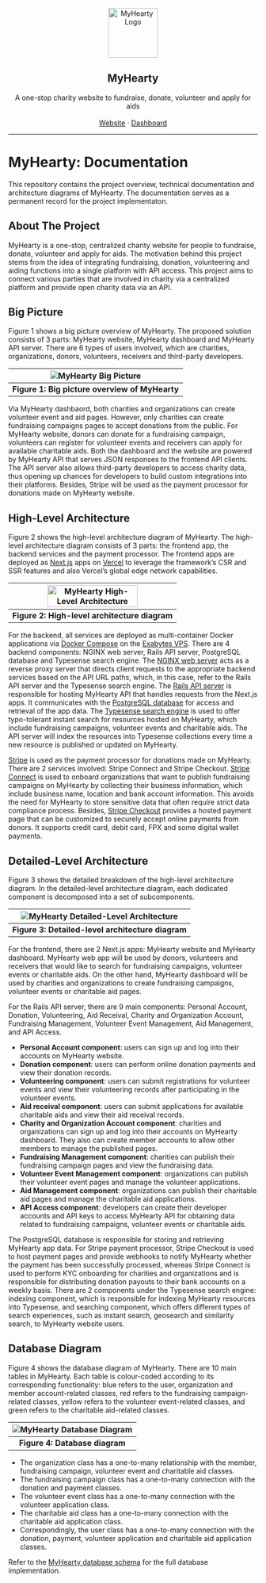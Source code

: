 <div align="center">
  <a href="https://github.com/myhearty-org/myhearty">
    <img src="images/myhearty-logo.svg" alt="MyHearty Logo" width="100" height="100">
  </a>
  <h2 align="center">MyHearty</h2>
  <p align="center">
    A one-stop charity website to fundraise, donate, volunteer and apply for aids
    <br />
    <br />
    <a href="https://www.myhearty.my">Website</a>
    ·
    <a href="https://dashboard.myhearty.my">Dashboard</a>
  </p>
</div>

---

# MyHearty: Documentation

This repository contains the project overview, technical documentation and architecture diagrams of MyHearty. The documentation serves as a permanent record for the project implementaton.

## About The Project

MyHearty is a one-stop, centralized charity website for people to fundraise, donate, volunteer and apply for aids. The motivation behind this project stems from the idea of integrating fundraising, donation, volunteering and aiding functions into a single platform with API access. This project aims to connect various parties that are involved in charity via a centralized platform and provide open charity data via an API.

## Big Picture

Figure 1 shows a big picture overview of MyHearty. The proposed solution consists of 3 parts: MyHearty website, MyHearty dashboard and MyHearty API server. There are 6 types of users involved, which are charities, organizations, donors, volunteers, receivers and third-party developers.

| <img src="images/big-picture.svg" alt="MyHearty Big Picture"> |
| :-----------------------------------------------------------: |
|        **Figure 1: Big picture overview of MyHearty**         |

Via MyHearty dashbaord, both charities and organizations can create volunteer event and aid pages. However, only charities can create fundraising campaigns pages to accept donations from the public. For MyHearty website, donors can donate for a fundraising campaign, volunteers can register for volunteer events and receivers can apply for available charitable aids. Both the dashboard and the website are powered by MyHearty API that serves JSON responses to the frontend API clients. The API server also allows third-party developers to access charity data, thus opening up chances for developers to build custom integrations into their platforms. Besides, Stripe will be used as the payment processor for donations made on MyHearty website.

## High-Level Architecture

Figure 2 shows the high-level architecture diagram of MyHearty. The high-level architecture diagram consists of 3 parts: the frontend app, the backend services and the payment processor. The frontend apps are deployed as [Next.js](https://nextjs.org) apps on [Vercel](https://vercel.com) to leverage the framework’s CSR and SSR features and also Vercel’s global edge network capabilities.

| <img src="images/high-level-architecture.svg" alt="MyHearty High-Level Architecture" width="75%" height="75%"> |
| :------------------------------------------------------------------------------------------------------------: |
|                                 **Figure 2: High-level architecture diagram**                                  |

For the backend, all services are deployed as multi-container Docker applications via [Docker Compose](https://docs.docker.com/compose) on the [Exabytes VPS](https://www.exabytes.my/servers/ssd-vps). There are 4 backend components: NGINX web server, Rails API server, PostgreSQL database and Typesense search engine. The [NGINX web server](https://docs.nginx.com/nginx/admin-guide/web-server/reverse-proxy) acts as a reverse proxy server that directs client requests to the appropriate backend services based on the API URL paths, which, in this case, refer to the Rails API server and the Typesense search engine. The [Rails API server](https://guides.rubyonrails.org/api_app.html) is responsible for hosting MyHearty API that handles requests from the Next.js apps. It communicates with the [PostgreSQL database](https://www.postgresql.org) for access and retrieval of the app data. The [Typesense search engine](https://typesense.org) is used to offer typo-tolerant instant search for resources hosted on MyHearty, which include fundraising campaigns, volunteer events and charitable aids. The API server will index the resources into Typesense collections every time a new resource is published or updated on MyHearty.

[Stripe](https://stripe.com) is used as the payment processor for donations made on MyHearty. There are 2 services involved: Stripe Connect and Stripe Checkout. [Stripe Connect](https://stripe.com/docs/connect) is used to onboard organizations that want to publish fundraising campaigns on MyHearty by collecting their business information, which include business name, location and bank account information. This avoids the need for MyHearty to store sensitive data that often require strict data compliance process. Besides, [Stripe Checkout](https://stripe.com/docs/payments/checkout) provides a hosted payment page that can be customized to securely accept online payments from donors. It supports credit card, debit card, FPX and some digital wallet payments.

## Detailed-Level Architecture

Figure 3 shows the detailed breakdown of the high-level architecture diagram. In the detailed-level architecture diagram, each dedicated component is decomposed into a set of subcomponents.

| <img src="images/detailed-level-architecture.svg" alt="MyHearty Detailed-Level Architecture"> |
| :-------------------------------------------------------------------------------------------: |
|                       **Figure 3: Detailed-level architecture diagram**                       |

For the frontend, there are 2 Next.js apps: MyHearty website and MyHearty dashboard. MyHearty web app will be used by donors, volunteers and receivers that would like to search for fundraising campaigns, volunteer events or charitable aids. On the other hand, MyHearty dashboard will be used by charities and organizations to create fundraising campaigns, volunteer events or charitable aid pages. 

For the Rails API server, there are 9 main components: Personal Account, Donation, Volunteering, Aid Receival, Charity and Organization Account, Fundraising Management, Volunteer Event Management, Aid Management, and API Access.

- **Personal Account component**: users can sign up and log into their accounts on MyHearty website. 
- **Donation component**: users can perform online donation payments and view their donation records. 
- **Volunteering component**: users can submit registrations for volunteer events and view their volunteering records after participating in the volunteer events. 
- **Aid receival component**: users can submit applications for available charitable aids and view their aid receival records.
- **Charity and Organization Account component**: charities and organizations can sign up and log into their accounts on MyHearty dashboard. They also can create member accounts to allow other members to manage the published pages. 
- **Fundraising Management component**: charities can publish their fundraising campaign pages and view the fundraising data. 
- **Volunteer Event Management component**: organizations can publish their volunteer event pages and manage the volunteer applications. 
- **Aid Management component**: organizations can publish their charitable aid pages and manage the charitable aid applications. 
- **API Access component**: developers can create their developer accounts and API keys to access MyHearty API for obtaining data related to fundraising campaigns, volunteer events or charitable aids. 

The PostgreSQL database is responsible for storing and retrieving MyHearty app data. For Stripe payment processor, Stripe Checkout is used to host payment pages and provide webhooks to notify MyHearty whether the payment has been successfully processed, whereas Stripe Connect is used to perform KYC onboarding for charities and organizations and is responsible for distributing donation payouts to their bank accounts on a weekly basis. There are 2 components under the Typesense search engine: indexing component, which is responsible for indexing MyHearty resources into Typesense, and searching component, which offers different types of search experiences, such as instant search, geosearch and similarity search, to MyHearty website users.

## Database Diagram

Figure 4 shows the database diagram of MyHearty. There are 10 main tables in MyHearty. Each table is colour-coded according to its corresponding functionality: blue refers to the user, organization and member account-related classes, red refers to the fundraising campaign-related classes, yellow refers to the volunteer event-related classes, and green refers to the charitable aid-related classes.

| <img src="images/myhearty-db.svg" alt="MyHearty Database Diagram"> |
| :----------------------------------------------------------------: |
|                   **Figure 4: Database diagram**                   |

- The organization class has a one-to-many relationship with the member, fundraising campaign, volunteer event and charitable aid classes.
- The fundraising campaign class has a one-to-many connection with the donation and payment classes.
- The volunteer event class has a one-to-many connection with the volunteer application class.
- The charitable aid class has a one-to-many connection with the charitable aid application class.
- Correspondingly, the user class has a one-to-many connection with the donation, payment, volunteer application and charitable aid application classes.

Refer to the [MyHearty database schema](https://github.com/myhearty-org/myhearty-api/blob/main/db/schema.rb) for the full database implementation.
